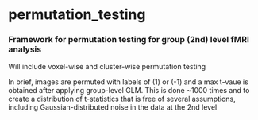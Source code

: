 # permutation_testing

### Framework for permutation testing for group (2nd) level fMRI analysis 
Will include voxel-wise and cluster-wise permutation testing 

In brief, images are permuted with labels of (1) or (-1) and a max t-vaue is obtained after applying
 group-level GLM. This is done ~1000 times and to create a distribution of t-statistics that is free 
 of several assumptions, including Gaussian-distributed noise in the data at the 2nd level 
